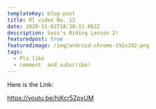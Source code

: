```yaml
---
templateKey: blog-post
title: Rl video No. 12
date: 2020-11-02T18:38:11.663Z
description: Soso's Riding Lesson 2!
featuredpost: true
featuredimage: /img/android-chrome-192x192.png
tags:
  - Pls like
  - comment  and subscribe!
---
```

Here is the Link:

https://youtu.be/hjKcr5ZpxUM
